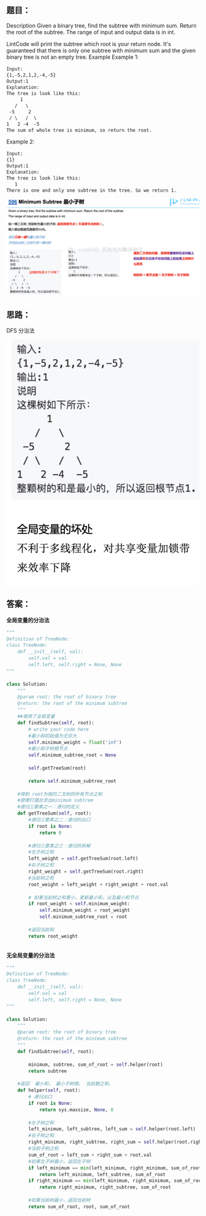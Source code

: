 ## 题目：
Description
Given a binary tree, find the subtree with minimum sum. Return the root of the subtree.
The range of input and output data is in int.

LintCode will print the subtree which root is your return node.
It's guaranteed that there is only one subtree with minimum sum and the given binary tree is not an empty tree.
Example
Example 1:
```
Input:
{1,-5,2,1,2,-4,-5}
Output:1
Explanation:
The tree is look like this:
     1
   /   \
 -5     2
 / \   /  \
1   2 -4  -5 
The sum of whole tree is minimum, so return the root.
```
Example 2:
```
Input:
{1}
Output:1
Explanation:
The tree is look like this:
   1
There is one and only one subtree in the tree. So we return 1.
```

![p](https://github.com/SSRRBB/Leetcode/blob/main/Images/100.png)

## 思路：
DFS
分治法


![p](https://github.com/SSRRBB/Leetcode/blob/main/Images/101.png)

## 答案：
**全局变量的分治法**
```python
"""
Definition of TreeNode:
class TreeNode:
    def __init__(self, val):
        self.val = val
        self.left, self.right = None, None
"""

class Solution:
    """
    @param root: the root of binary tree
    @return: the root of the minimum subtree
    """
    ##使用了全局变量
    def findSubtree(self, root):
        # write your code here
        #最小和初始值为无穷大
        self.minimum_weight = float('inf')
        #最小和子树根节点
        self.minimum_subtree_root = None

        self.getTreeSum(root)

        return self.minimum_subtree_root

    #得到 root为根的二叉树的所有节点之和
    #顺便打擂台求出minimum subtrem
    #递归三要素之一：递归的定义
    def getTreeSum(self, root):
        #递归三要素之二：递归的出口
        if root is None:
            return 0

        #递归三要素之三：递归的拆解
        #左子树之和
        left_weight = self.getTreeSum(root.left)
        #右子树之和
        right_weight = self.getTreeSum(root.right)
        #当前树之和
        root_weight = left_weight + right_weight + root.val

        # 如果当前树之和更小，更新最小和，以及最小和节点
        if root_weight < self.minimum_weight:
            self.minimum_weight = root_weight
            self.minimum_subtree_root = root

        #返回当前和
        return root_weight
    


```
**无全局变量的分治法**
```python
"""
Definition of TreeNode:
class TreeNode:
    def __init__(self, val):
        self.val = val
        self.left, self.right = None, None
"""

class Solution:
    """
    @param root: the root of binary tree
    @return: the root of the minimum subtree
    """
    def findSubtree(self, root):
        
        minimum, subtree, sum_of_root = self.helper(root)
        return subtree

    #返回  最小和， 最小子树根， 当前数之和，
    def helper(self, root):
        # 递归出口
        if root is None:
            return sys.maxsize, None, 0
        
        #左子树之和
        left_minimum, left_subtree, left_sum = self.helper(root.left)
        #右子树之和
        right_minimum, right_subtree, right_sum = self.helper(root.right)
        #当前子树之和
        sum_of_root = left_sum + right_sum + root.val
        #如果左子树最小，返回左子树
        if left_minimum == min(left_minimum, right_minimum, sum_of_root):
            return left_minimum, left_subtree, sum_of_root
        if right_minimum == min(left_minimum, right_minimum, sum_of_root):
            return right_minimum, right_subtree, sum_of_root
    
        #如果当前树最小，返回当前树
        return sum_of_root, root, sum_of_root
```
